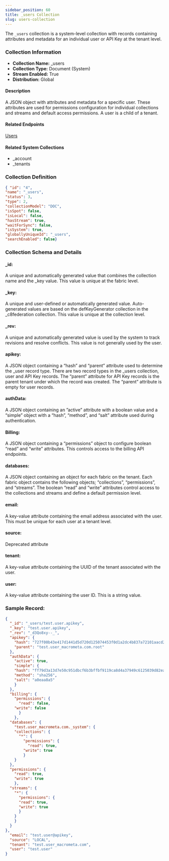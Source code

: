 ```yaml
---
sidebar_position: 60
title: _users Collection
slug: users-collection
---
```


The `_users` collection is a system-level collection with records containing attributes and metadata for an individual user or API Key at the tenant level. 

### Collection Information

- **Collection Name:** _users
- **Collection Type:** Document (System)
- **Stream Enabled:** True
- **Distribution:** Global

#### Description
A JSON object with attributes and metadata for a specific user. These attributes are used for permissions configuration for individual collections and streams and default access permissions. A user is a child of a tenant.
#### Related Endpoints
[Users](/docs/api#/operations/ListAvailableUsers)
#### Related System Collections
-  _account
- _tenants

### Collection Definition
```json
{ "id": "4",
"name": "_users",
"status": 3,
"type": 2,
"collectionModel": "DOC",
"isSpot": false,
"isLocal": false,
"hasStream": true,
"waitForSync": false,
"isSystem": true,
"globallyUniqueId": "_users",
"searchEnabled": false}
```

### Collection Schema and Details

#### _id: 
A unique and automatically generated value that combines the collection name and the _key value. This value is unique at the fabric level. 

#### _key: 
A unique and user-defined or automatically generated value. Auto-generated values are based on the defKeyGenerator collection in the _c8federation collection. This value is unique at the collection level. 

#### _rev: 
A unique and automatically generated value is used by the system to track revisions and resolve conflicts. This value is not generally used by the user.

#### apikey:
A JSON object containing a “hash” and “parent” attribute used to determine the _user record type. There are two record types in the _users collection, user and API Key records. The “parent” attribute for API Key records is the parent tenant under which the record was created. The “parent” attribute is empty for user records.

#### authData:
A JSON object containing an ”active” attribute with a boolean value and a “simple” object with a “hash”, “method”, and “salt” attribute used during authentication.

#### Billing:
A JSON object containing a “permissions” object to configure boolean “read” and “write” attributes. This controls access to the billing API endpoints.

#### databases:
A JSON object containing an object for each fabric on the tenant. Each fabric object contains the following objects; “collections”, “permissions”, and “streams”. The boolean “read” and “write” attributes control access to the collections and streams and define a default permission level.

#### email:
A key-value attribute containing the email address associated with the user. This must be unique for each user at a tenant level.

#### source:
Deprecated attribute

#### tenant:
A key-value attribute containing the UUID of the tenant associated with the user.

#### user:
A key-value attribute containing the user ID. This is a string value. 

### Sample Record:
```json
{
  "_id": "_users/test.user.apikey",
  "_key": "test.user.apikey",
  "_rev": "_d3Qo8xy--_",
  "apikey": {
    "hash": "727f00b43e417d1441d5d720d125074453f0d1a2dc4b837a72101aacd2fffb13",
    "parent": "test.user_macrometa.com.root"
  },
  "authData": {
    "active": true,
    "simple": {
    "hash": "ff79d3a13d7e50c951dbcf6b3bffbf9119ca8d4a37949c6125039d82ea6af7df",
    "method": "sha256",
    "salt": "a0eaa8a5"
    }
  },
  "billing": {
    "permissions": {
      "read": false,
	"write": false
      }
    },
  "databases": {
    "test.user_macrometa.com._system": {
	"collections": {
	  "*": {
	    "permissions": {
	      "read": true,
		"write": true
		}
    }
  },
  "permissions": {
    "read": true,
    "write": true
    },
  "streams": {
    "*": {
      "permissions": {
	  "read": true,
	  "write": true
	  }
	}
    }
  }
},
  "email": "test.user@apikey",
  "source": "LOCAL",
  "tenant": "test.user_macrometa.com",
  "user": "test.user"
}
```
